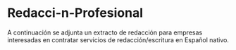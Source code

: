 # Redacci-n-Profesional
A continuación se adjunta un extracto de redacción para empresas interesadas en contratar servicios de redacción/escritura en Español nativo. 
